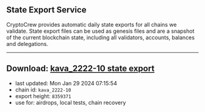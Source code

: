 ## State Export Service
CryptoCrew provides automatic daily state exports for all chains we validate. State export files can be used as genesis files and are a snapshot of the current blockchain state, including all validators, accounts, balances and delegations.

---
**Download: [kava_2222-10 state export](https://dl.ccvalidators.com/SERVICE/kava/kava_2222-10_export_8359371.json)**
---

- last updated: Mon Jan 29 2024 07:15:54
- chain id: `kava_2222-10`
- export height: `8359371`
- use for: airdrops, local tests, chain recovery
